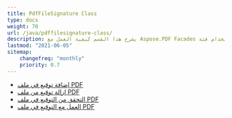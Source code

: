 ```yaml
---
title: PdfFileSignature Class
type: docs
weight: 70
url: /java/pdffilesignature-class/
description: يشرح هذا القسم كيفية العمل مع Aspose.PDF Facades باستخدام فئة PdfFileSignature.
lastmod: "2021-06-05"
sitemap:
    changefreq: "monthly"
    priority: 0.7
---
```


- [إضافة توقيع في ملف PDF](/pdf/java/add-signature-in-pdf/)
- [إزالة توقيع من ملف PDF](/pdf/java/remove-signature-from-pdf/)
- [التحقق من التوقيع في ملف PDF](/pdf/java/verify-signature-in-pdf/)
- [العمل مع التوقيع في ملف PDF](/pdf/java/add-signature-in-pdf/)